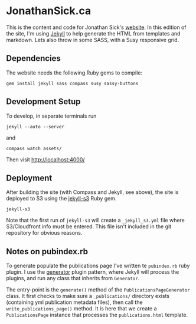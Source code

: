 # JonathanSick.ca

This is the content and code for Jonathan Sick's [website](http://www.jonathansick.ca).
In this edition of the site, I'm using [Jekyll](https://github.com/mojombo/jekyll/) to help generate the HTML from templates and markdown.
Lets also throw in some SASS, with a Susy responsive grid.

## Dependencies

The website needs the following Ruby gems to compile:

    gem install jekyll sass compass susy sassy-buttons

## Development Setup

To develop, in separate terminals run

    jekyll --auto --server

and

    compass watch assets/

Then visit [http://localhost:4000/]()

## Deployment

After building the site (with Compass and Jekyll, see above), the site is deployed to S3 using the [jekyll-s3](https://github.com/laurilehmijoki/jekyll-s3) Ruby gem.

    jekyll-s3

Note that the first run of `jekyll-s3` will create a `_jekyll_s3.yml` file where S3/Cloudfront info must be entered.
This file isn't included in the git repository for obvious reasons.

## Notes on pubindex.rb

To generate populate the publications page I've written te `pubindex.rb` ruby plugin.
I use the [generator](https://github.com/mojombo/jekyll/wiki/Plugins) plugin pattern, where Jekyll will process the plugins, and run any class that inherits from `Generator`.

The entry-point is the `generate()` method of the `PublicationsPageGenerator` class.
It first checks to make sure a `_publications/` directory exists (containing yml publication metadata files), then call the `write_publications_page()` method. It is here that we create a `PublicationsPage` instance that processes the `publications.html` template.
